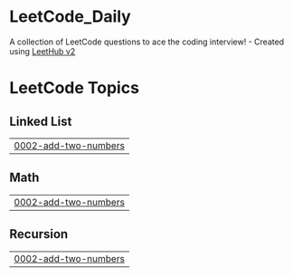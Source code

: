 # LeetCode_Daily
A collection of LeetCode questions to ace the coding interview! - Created using [LeetHub v2](https://github.com/arunbhardwaj/LeetHub-2.0)

<!---LeetCode Topics Start-->
# LeetCode Topics
## Linked List
|  |
| ------- |
| [0002-add-two-numbers](https://github.com/jainsiddhantofficial/LeetCode_Daily/tree/master/0002-add-two-numbers) |
## Math
|  |
| ------- |
| [0002-add-two-numbers](https://github.com/jainsiddhantofficial/LeetCode_Daily/tree/master/0002-add-two-numbers) |
## Recursion
|  |
| ------- |
| [0002-add-two-numbers](https://github.com/jainsiddhantofficial/LeetCode_Daily/tree/master/0002-add-two-numbers) |
<!---LeetCode Topics End-->